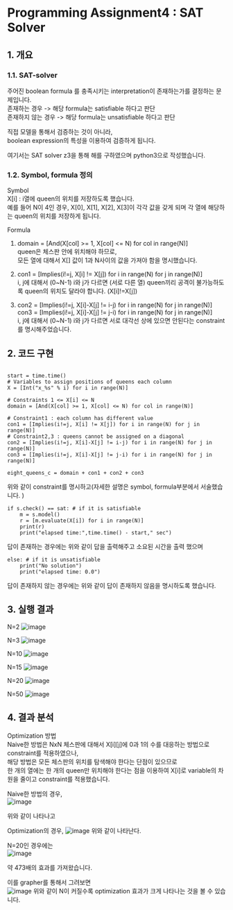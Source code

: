 Programming Assignment4 : SAT Solver  
=================================== 

## 1. 개요    

### 1.1. SAT-solver  
주어진 boolean formula 를 충족시키는 interpretation이 존재하는가를 결정하는 문제입니다.  
존재하는 경우 -> 해당 formula는 satisfiable 하다고 판단   
존재하지 않는 경우 -> 해당 formula는 unsatisfiable 하다고 판단  

직접 모델을 통해서 검증하는 것이 아니라,  
boolean expression의 특성을 이용하여 검증하게 됩니다.  

여기서는 SAT solver z3을 통해 해를 구하였으며 python3으로 작성했습니다.  

### 1.2. Symbol, formula 정의     

Symbol  
X[i] : i열에 queen의 위치를 저장하도록 했습니다.  
예를 들어 N이 4인 경우, X[0], X[1], X[2], X[3]이 각각 값을 갖게 되며 각 열에 해당하는 queen의 위치를 저장하게 됩니다.  

Formula  
1. domain = [And(X[col] >= 1, X[col] <= N) for col in range(N)]  
queen은 체스판 안에 위치해야 하므로,  
모든 열에 대해서 X[] 값이 1과 N사이의 값을 가져야 함을 명시했습니다.  

2. con1 = [Implies(i!=j, X[i] != X[j]) for i in range(N) for j in range(N)]  
i, j에 대해서 (0~N-1) i와 j가 다르면 (서로 다른 열) queen끼리 공격이 불가능하도록 
queen의 위치도 달라야 합니다. (X[i]!=X[j])  

3. con2 = [Implies(i!=j, X[i]-X[j] != i-j) for i in range(N) for j in range(N)]  
    con3 = [Implies(i!=j, X[i]-X[j] != j-i) for i in range(N) for j in range(N)]  
i, j에 대해서 (0~N-1) i와 j가 다르면 서로 대각선 상에 있으면 안된다는 constraint를 명시해주었습니다.  


## 2. 코드 구현  
```{.python}

start = time.time()
# Variables to assign positions of queens each column
X = [Int("x_%s" % i) for i in range(N)]

# Constraints 1 <= X[i] <= N
domain = [And(X[col] >= 1, X[col] <= N) for col in range(N)]

# Constraint1 : each column has different value
con1 = [Implies(i!=j, X[i] != X[j]) for i in range(N) for j in range(N)]
# Constraint2,3 : queens cannot be assigned on a diagonal
con2 = [Implies(i!=j, X[i]-X[j] != i-j) for i in range(N) for j in range(N)]
con3 = [Implies(i!=j, X[i]-X[j] != j-i) for i in range(N) for j in range(N)]

eight_queens_c = domain + con1 + con2 + con3

```

위와 같이 constraint를 명시하고(자세한 설명은 symbol, formula부분에서 서술했습니다. )

```{.python}
if s.check() == sat: # if it is satisfiable
    m = s.model()
    r = [m.evaluate(X[i]) for i in range(N)]
    print(r)
    print("elapsed time:",time.time() - start," sec")
```
답이 존재하는 경우에는 위와 같이 답을 출력해주고 소요된 시간을 출력 했으며  

```{.python}
else: # if it is unsatisfiable
    print("No solution")
    print("elapsed time: 0.0")
```
답이 존재하지 않는 경우에는 위와 같이 답이 존재하지 않음을 명시하도록 했습니다.  

## 3. 실행 결과  

N=2
![image](/uploads/73db89bf9c449cf586d1365eccad994c/image.png)

N=3
![image](/uploads/1cabe52073af6b0f385974eb9b346053/image.png)

N=10
![image](/uploads/e5cc49a02f2128d7de9b43d62c366370/image.png)

N=15
![image](/uploads/eae369880b64fd669775d73d34a1f1c4/image.png)

N=20
![image](/uploads/8deeb8e91a57c5235f954bd0cb9f794e/image.png)

N=50
![image](/uploads/155e70e5fdbc9b23ada37ec1ae3d6c79/image.png)

## 4. 결과 분석  

Optimization 방법  
 Naive한 방법은 NxN 체스판에 대해서 X[i][j]에 0과 1의 수를 대응하는 방법으로 constraint를 적용하였으나,  
해당 방법은 모든 체스판의 위치를 탐색해야 한다는 단점이 있으므로  
한 개의 열에는 한 개의 queen만 위치해야 한다는 점을 이용하여 X[i]로 variable의 차원을 줄이고 constraint를 적용했습니다.  

Naive한 방법의 경우,  
![image](/uploads/ae2c2192fdb8e941852eaa00139dcbb2/image.png)

위와 같이 나타나고

Optimization의 경우, 
![image](/uploads/b82fa59093f60c233ba5435016ed1c53/image.png)
위와 같이 나타난다. 

N=20인 경우에는  
![image](/uploads/f6199a671ff1fef20198a75d8bae3141/image.png)

약 473배의 효과를 가져왔습니다.  

이를 grapher를 통해서 그려보면  
![image](/uploads/4c088fdba75b2e896675e6246b33fa3e/image.png)
위와 같이 N이 커질수록 optimization 효과가 크게 나타나는 것을 볼 수 있습니다. 
